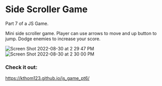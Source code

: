 # Side Scroller Game

Part 7 of a JS Game. 

Mini side scroller game. Player can use arrows to move and up button to jump. Dodge enemies to increase your score.

![Screen Shot 2022-08-30 at 2 29 47 PM](https://user-images.githubusercontent.com/99015262/187357652-d1647e31-fee4-4e73-8112-7fc37ddd4fa1.png)
![Screen Shot 2022-08-30 at 2 30 00 PM](https://user-images.githubusercontent.com/99015262/187357661-81f45922-6545-46cd-96a5-5388f754db50.png)


### Check it out:
https://kthom123.github.io/js_game_pt6/
